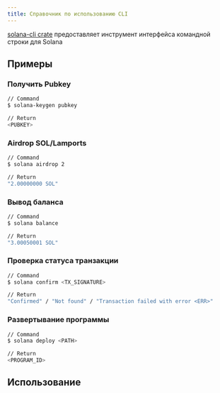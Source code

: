 ```yaml
---
title: Справочник по использованию CLI
---
```


[solana-cli crate](https://crates.io/crates/solana-cli) предоставляет инструмент интерфейса командной строки для Solana

## Примеры

### Получить Pubkey

```bash
// Command
$ solana-keygen pubkey

// Return
<PUBKEY>
```

### Airdrop SOL/Lamports

```bash
// Command
$ solana airdrop 2

// Return
"2.00000000 SOL"
```

### Вывод баланса

```bash
// Command
$ solana balance

// Return
"3.00050001 SOL"
```

### Проверка статуса транзакции

```bash
// Command
$ solana confirm <TX_SIGNATURE>

// Return
"Confirmed" / "Not found" / "Transaction failed with error <ERR>"
```

### Развертывание программы

```bash
// Command
$ solana deploy <PATH>

// Return
<PROGRAM_ID>
```

## Использование
###
```text

```

